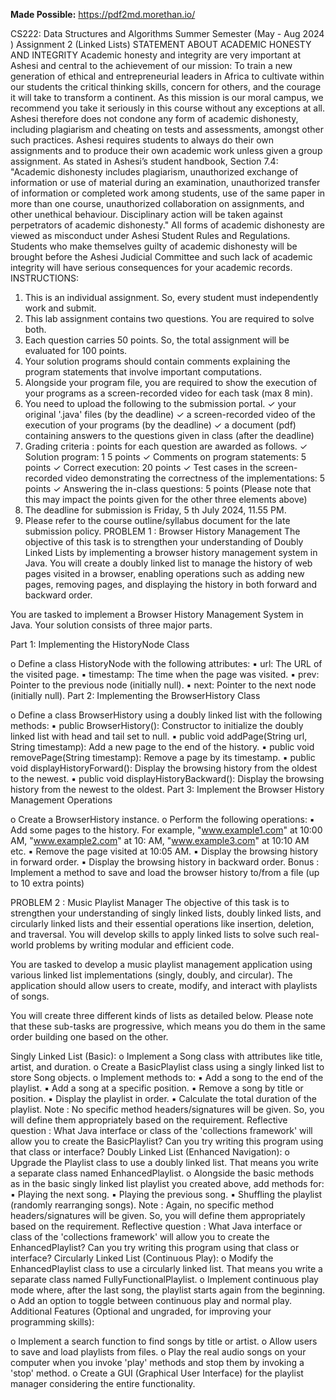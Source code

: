 **Made Possible:** https://pdf2md.morethan.io/


CS222: Data Structures and Algorithms
Summer Semester (May - Aug 2024 )
Assignment 2 (Linked Lists)
STATEMENT ABOUT ACADEMIC HONESTY AND INTEGRITY
Academic honesty and integrity are very important at Ashesi and central to the
achievement of our mission: To train a new generation of ethical and entrepreneurial
leaders in Africa to cultivate within our students the critical thinking skills, concern for
others, and the courage it will take to transform a continent. As this mission is our moral
campus, we recommend you take it seriously in this course without any exceptions at all.
Ashesi therefore does not condone any form of academic dishonesty, including plagiarism
and cheating on tests and assessments, amongst other such practices. Ashesi requires
students to always do their own assignments and to produce their own academic work
unless given a group assignment.
As stated in Ashesi’s student handbook, Section 7.4:
"Academic dishonesty includes plagiarism, unauthorized exchange of information or use
of material during an examination, unauthorized transfer of information or completed
work among students, use of the same paper in more than one course, unauthorized
collaboration on assignments, and other unethical behaviour. Disciplinary action will be
taken against perpetrators of academic dishonesty."
All forms of academic dishonesty are viewed as misconduct under Ashesi Student Rules
and Regulations. Students who make themselves guilty of academic dishonesty will be
brought before the Ashesi Judicial Committee and such lack of academic integrity will have
serious consequences for your academic records.
INSTRUCTIONS:
1. This is an individual assignment. So, every student must independently work and
submit.
2. This lab assignment contains two questions. You are required to solve both.
3. Each question carries 50 points. So, the total assignment will be evaluated for 100
points.
4. Your solution programs should contain comments explaining the program
statements that involve important computations.
5. Alongside your program file, you are required to show the execution of your
programs as a screen-recorded video for each task (max 8 min).
6. You need to upload the following to the submission portal.
✓ your original '.java' files (by the deadline)
✓ a screen-recorded video of the execution of your programs (by the
deadline)
✓ a document (pdf) containing answers to the questions given in class
(after the deadline)
7. Grading criteria : points for each question are awarded as follows.
✓ Solution program: 1 5 points
✓ Comments on program statements: 5 points
✓ Correct execution: 20 points
✓ Test cases in the screen-recorded video demonstrating the correctness of
the implementations: 5 points
✓ Answering the in-class questions: 5 points (Please note that this may impact
the points given for the other three elements above)
8. The deadline for submission is Friday, 5 th July 2024, 11.55 PM.
9. Please refer to the course outline/syllabus document for the late submission policy.
PROBLEM 1 : Browser History Management
The objective of this task is to strengthen your understanding of Doubly Linked Lists by
implementing a browser history management system in Java. You will create a doubly linked list
to manage the history of web pages visited in a browser, enabling operations such as adding new
pages, removing pages, and displaying the history in both forward and backward order.

You are tasked to implement a Browser History Management System in Java. Your solution
consists of three major parts.

Part 1: Implementing the HistoryNode Class

o Define a class HistoryNode with the following attributes:
▪ url: The URL of the visited page.
▪ timestamp: The time when the page was visited.
▪ prev: Pointer to the previous node (initially null).
▪ next: Pointer to the next node (initially null).
Part 2: Implementing the BrowserHistory Class

o Define a class BrowserHistory using a doubly linked list with the following methods:
▪ public BrowserHistory(): Constructor to initialize the doubly linked list with head and
tail set to null.
▪ public void addPage(String url, String timestamp): Add a new page to the end of the
history.
▪ public void removePage(String timestamp): Remove a page by its timestamp.
▪ public void displayHistoryForward(): Display the browsing history from the oldest to
the newest.
▪ public void displayHistoryBackward(): Display the browsing history from the newest
to the oldest.
Part 3: Implement the Browser History Management Operations

o Create a BrowserHistory instance.
o Perform the following operations:
▪ Add some pages to the history.
For example, "www.example1.com" at 10:00 AM, "www.example2.com" at 10:
AM, "www.example3.com" at 10:10 AM etc.
▪ Remove the page visited at 10:05 AM.
▪ Display the browsing history in forward order.
▪ Display the browsing history in backward order.
Bonus : Implement a method to save and load the browser history to/from a file (up to 10 extra
points)

PROBLEM 2 : Music Playlist Manager
The objective of this task is to strengthen your understanding of singly linked lists, doubly linked
lists, and circularly linked lists and their essential operations like insertion, deletion, and traversal.
You will develop skills to apply linked lists to solve such real-world problems by writing modular
and efficient code.

You are tasked to develop a music playlist management application using various linked list
implementations (singly, doubly, and circular). The application should allow users to create,
modify, and interact with playlists of songs.

You will create three different kinds of lists as detailed below. Please note that these sub-tasks
are progressive, which means you do them in the same order building one based on the other.

Singly Linked List (Basic):
o Implement a Song class with attributes like title, artist, and duration.
o Create a BasicPlaylist class using a singly linked list to store Song objects.
o Implement methods to:
▪ Add a song to the end of the playlist.
▪ Add a song at a specific position.
▪ Remove a song by title or position.
▪ Display the playlist in order.
▪ Calculate the total duration of the playlist.
Note : No specific method headers/signatures will be given. So, you will define them
appropriately based on the requirement.
Reflective question : What Java interface or class of the 'collections framework' will allow you
to create the BasicPlaylist? Can you try writing this program using that class or interface?
Doubly Linked List (Enhanced Navigation):
o Upgrade the Playlist class to use a doubly linked list. That means you write a
separate class named EnhancedPlaylist.
o Alongside the basic methods as in the basic singly linked list playlist you created
above, add methods for:
▪ Playing the next song.
▪ Playing the previous song.
▪ Shuffling the playlist (randomly rearranging songs).
Note : Again, no specific method headers/signatures will be given. So, you will define them
appropriately based on the requirement.
Reflective question : What Java interface or class of the 'collections framework' will allow
you to create the EnhancedPlaylist? Can you try writing this program using that class or
interface?
Circularly Linked List (Continuous Play):
o Modify the EnhancedPlaylist class to use a circularly linked list. That means you
write a separate class named FullyFunctionalPlaylist.
o Implement continuous play mode where, after the last song, the playlist starts
again from the beginning.
o Add an option to toggle between continuous play and normal play.
Additional Features (Optional and ungraded, for improving your programming skills):

o Implement a search function to find songs by title or artist.
o Allow users to save and load playlists from files.
o Play the real audio songs on your computer when you invoke 'play' methods and
stop them by invoking a 'stop' method.
o Create a GUI (Graphical User Interface) for the playlist manager considering the
entire functionality.
